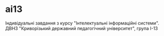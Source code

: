 # ai13
Індивідуальні завдання з курсу "Інтелектуальні інформаційні системи". ДВНЗ "Криворізький державний педагогічний університет", група І-13
